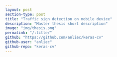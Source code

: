 ```yaml
---
layout: post
section-type: post
title: "Traffic sign detection on mobile device"
description: "Master thesis short description"
image: "img/thesis.png"
permalink: "/:title/"
github: "https://github.com/anliec/keras-cv"
github-user: "anliec"
github-repo: "keras-cv"
---
```




